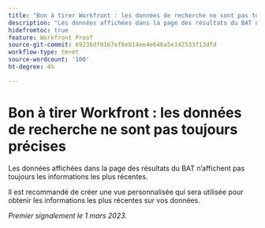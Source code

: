 ```yaml
---
title: "Bon à tirer Workfront : les données de recherche ne sont pas toujours exactes"
description: "Les données affichées dans la page des résultats du BAT n’affichent pas toujours les informations les plus récentes. Il est recommandé de créer une vue personnalisée qui sera utilisée pour obtenir les informations les plus récentes sur vos données."
hidefromtoc: true
feature: Workfront Proof
source-git-commit: 69236df0167ef6eb14ee4e646a5e142533f13dfd
workflow-type: tm+mt
source-wordcount: '100'
ht-degree: 4%

---
```



# Bon à tirer Workfront : les données de recherche ne sont pas toujours précises

Les données affichées dans la page des résultats du BAT n’affichent pas toujours les informations les plus récentes.

Il est recommandé de créer une vue personnalisée qui sera utilisée pour obtenir les informations les plus récentes sur vos données.

_Premier signalement le 1 mars 2023._
